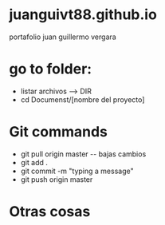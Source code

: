 # juanguivt88.github.io
portafolio juan guillermo vergara

go to folder:
=========
- listar archivos --> DIR
- cd Documenst/[nombre del proyecto]

Git commands
=================

- git pull origin master -- bajas cambios
- git add .
- git commit -m "typing a message"
- git push origin master

Otras cosas
==========
